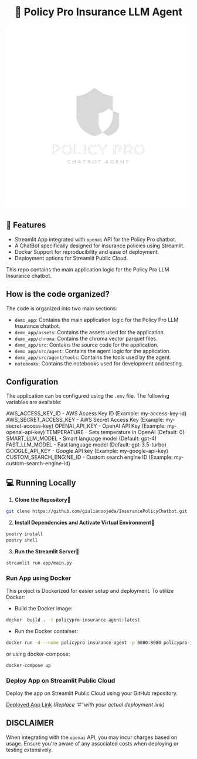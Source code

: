 <h1 align="center">
📖 Policy Pro Insurance LLM Agent
</h1>

![UI](demo_app/assets/logo.png?raw=true "Policy Pro Insurance LLM Agent")

## 🔧 Features

- Streamlit App integrated with `openai` API for the Policy Pro chatbot.
- A ChatBot specifically designed for insurance policies using Streamlit.
- Docker Support for reproducibility and ease of deployment.
- Deployment options for Streamlit Public Cloud.

This repo contains the main application logic for the Policy Pro LLM Insurance chatbot.

## How is the code organized?

The code is organized into two main sections:

- `demo_app`: Contains the main application logic for the Policy Pro LLM Insurance chatbot.
- `demo_app/assets`: Contains the assets used for the application.
- `demo_app/chroma`: Contains the chroma vector parquet files.
- `demo_app/src`: Contains the source code for the application.
- `demo_app/src/agent`: Contains the agent logic for the application.
- `demo_app/src/agent/tools`: Contains the tools used by the agent.
- `notebooks`: Contains the notebooks used for development and testing.

## Configuration

The application can be configured using the `.env` file. The following variables are available:

AWS_ACCESS_KEY_ID - AWS Access Key ID (Example: my-access-key-id)
AWS_SECRET_ACCESS_KEY - AWS Secret Access Key (Example: my-secret-access-key)
OPENAI_API_KEY - OpenAI API Key (Example: my-openai-api-key)
TEMPERATURE - Sets temperature in OpenAI (Default: 0)
SMART_LLM_MODEL - Smart language model (Default: gpt-4)
FAST_LLM_MODEL - Fast language model (Default: gpt-3.5-turbo)
GOOGLE_API_KEY - Google API key (Example: my-google-api-key)
CUSTOM_SEARCH_ENGINE_ID - Custom search engine ID (Example: my-custom-search-engine-id)

## 💻 Running Locally

1. **Clone the Repository**📂
```bash
git clone https://github.com/giulianoojeda/InsurancePolicyChatbot.git
```

2. **Install Dependencies and Activate Virtual Environment**🔨
```bash
poetry install
poetry shell
```

3. **Run the Streamlit Server**🚀
```bash
streamlit run app/main.py 
```

### Run App using Docker
This project is Dockerized for easier setup and deployment. To utilize Docker:

- Build the Docker image:
```bash
docker  build . -t policypro-insurance-agent:latest
```

- Run the Docker container:
```bash
docker run -d --name policypro-insurance-agent -p 8080:8080 policypro-insurance-agent
```

or using docker-compose:
```bash
docker-compose up
```

### Deploy App on Streamlit Public Cloud
Deploy the app on Streamlit Public Cloud using your GitHub repository.

[Deployed App Link](#) *(Replace '#' with your actual deployment link)*

## DISCLAIMER
When integrating with the `openai` API, you may incur charges based on usage. Ensure you're aware of any associated costs when deploying or testing extensively.
